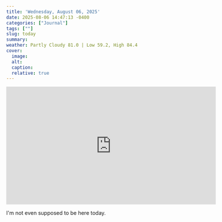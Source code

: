 ```yaml
---
title: 'Wednesday, August 06, 2025'
date: 2025-08-06 14:47:13 -0400
categories: ["Journal"]
tags: [""]
slug: today
summary: 
weather: Partly Cloudy 81.0 | Low 59.2, High 84.4
cover: 
  image: 
  alt: 
  caption: 
  relative: true
---
```


<iframe width="560" height="315" src="https://www.youtube.com/embed/zD8K6P7Mq9g?si=ApxeYl9uSD_i97xm" title="YouTube video player" frameborder="0" allow="accelerometer; autoplay; clipboard-write; encrypted-media; gyroscope; picture-in-picture; web-share" referrerpolicy="strict-origin-when-cross-origin" allowfullscreen></iframe>

I'm not even supposed to be here today.

